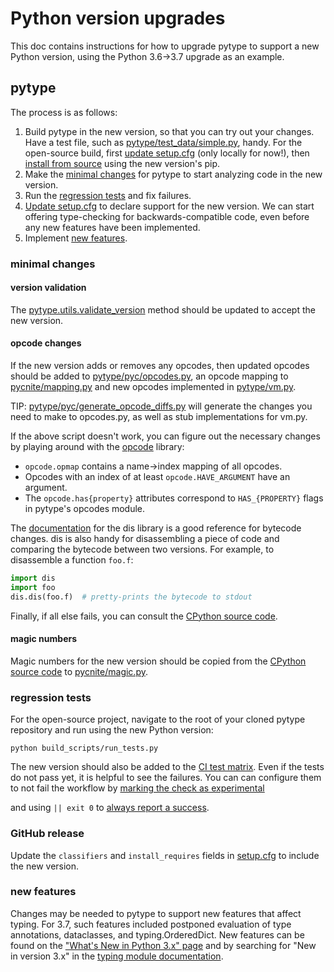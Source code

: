 # Python version upgrades

<!--* freshness: { exempt: true } *-->

This doc contains instructions for how to upgrade pytype to support a new Python
version, using the Python 3.6->3.7 upgrade as an example.

## pytype

The process is as follows:

1. Build pytype in the new version, so that you can try out your changes. Have a
   test file, such as [pytype/test_data/simple.py][test_data.simple], handy.
   For the open-source build, first [update setup.cfg](#github_release) (only
   locally for now!), then
   [install from source](https://github.com/google/pytype#installing) using the
   new version's pip.
1. Make the [minimal changes](#minimal_changes) for pytype to start analyzing
   code in the new version.
1. Run the [regression tests](#regression_tests) and fix failures.
1. [Update setup.cfg](#github_release) to declare support for the new version.
   We can start offering type-checking for backwards-compatible code, even
   before any new features have been implemented.
1. Implement [new features](#new_features).

### minimal changes

#### version validation
The [pytype.utils.validate_version][utils.validate_version] method should be
updated to accept the new version.

#### opcode changes

If the new version adds or removes any opcodes, then updated opcodes should be
added to [pytype/pyc/opcodes.py][pyc.opcodes], an opcode mapping to
[pycnite/mapping.py][pycnite.mapping] and new opcodes implemented in
[pytype/vm.py][vm.VirtualMachine.byte_LOAD_METHOD].

TIP: [pytype/pyc/generate_opcode_diffs.py][pyc.generate_opcode_diffs] will
generate the changes you need to make to opcodes.py, as well as
stub implementations for vm.py.

If the above script doesn't work, you can figure out the necessary changes by
playing around with the [opcode][cpython-opcode] library:

* `opcode.opmap` contains a name->index mapping of all opcodes.
* Opcodes with an index of at least `opcode.HAVE_ARGUMENT` have an argument.
* The `opcode.has{property}` attributes correspond to `HAS_{PROPERTY}` flags in
  pytype's opcodes module.

The [documentation](https://docs.python.org/3/library/dis.html) for the dis
library is a good reference for bytecode changes. dis is also handy for
disassembling a piece of code and comparing the bytecode between two versions.
For example, to disassemble a function `foo.f`:

```python
import dis
import foo
dis.dis(foo.f)  # pretty-prints the bytecode to stdout
```

Finally, if all else fails, you can consult the [CPython source code](
https://github.com/python/cpython/blob/master/Python/ceval.c).

#### magic numbers

Magic numbers for the new version should be copied from the
[CPython source code][cpython-source] to [pycnite/magic.py][pycnite.magic].

### regression tests

For the open-source project, navigate to the root of your cloned pytype
repository and run using the new Python version:

```
python build_scripts/run_tests.py
```

The new version should also be added to the
[CI test matrix](
https://github.com/google/pytype/blob/a2ce16edc0ee992f97b328ce752b51318a00d513/.github/workflows/ci.yml#L15-L22).
Even if the tests do not pass yet, it is helpful to see the failures. You can
can configure them to not fail the workflow by [marking the check as experimental](
https://github.com/google/pytype/blob/a2ce16edc0ee992f97b328ce752b51318a00d513/.github/workflows/ci.yml#L19-L22)
<!-- TODO(rechen): Once https://github.com/actions/toolkit/issues/399 is
supported, suggest that instead of the `|| exit 0` hack -->
and using `|| exit 0` to [always report a success](
https://github.com/google/pytype/blob/a2ce16edc0ee992f97b328ce752b51318a00d513/.github/workflows/ci.yml#L47-L49).

### GitHub release

Update the `classifiers` and `install_requires` fields in
[setup.cfg](https://github.com/google/pytype/blob/main/setup.cfg) to include
the new version.

### new features

Changes may be needed to pytype to support new features that affect typing. For
3.7, such features included postponed evaluation of type annotations,
dataclasses, and typing.OrderedDict. New features can be found on the
["What's New in Python 3.x" page](https://docs.python.org/3/whatsnew/3.7.html)
and by searching for "New in version 3.x" in the
[typing module documentation](https://docs.python.org/3/library/typing.html).

[cpython-opcode]: https://github.com/python/cpython/blob/master/Lib/opcode.py

<!-- References with different internal and external versions -->
<!-- mdformat off(mdformat adds/removes newlines, which make these harder to read) -->

[cpython-source]: https://github.com/python/cpython/blob/beba1a808000d5fc445cb28eab96bdb4cdb7c959/Lib/importlib/_bootstrap_external.py#L245

[pyc.generate_opcode_diffs]: https://github.com/google/pytype/blob/main/pytype/pyc/generate_opcode_diffs.py

[pyc.opcodes]: https://github.com/google/pytype/blob/6516ebd5def4ac507a5449b0c57297a53b7e9a9f/pytype/pyc/opcodes.py#L201-L1018

[pycnite.mapping]: https://github.com/google/pycnite/blob/25326a096278a8372e03bbefab8fa4b725f96245/pycnite/mapping.py#L196

[pycnite.magic]: https://github.com/google/pycnite/blob/25326a096278a8372e03bbefab8fa4b725f96245/pycnite/magic.py#L20

[test_data.simple]: https://github.com/google/pytype/blob/main/pytype/test_data/simple.py

[utils.validate_version]: https://github.com/google/pytype/blob/ee51995a1c5937cb4ebee291acb2e049fb0f81cc/pytype/utils.py#L74

[vm.VirtualMachine.byte_LOAD_METHOD]: https://github.com/google/pytype/blob/ee51995a1c5937cb4ebee291acb2e049fb0f81cc/pytype/vm.py#L3128

